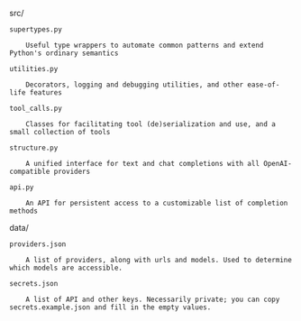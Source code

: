 src/

	supertypes.py

		Useful type wrappers to automate common patterns and extend Python's ordinary semantics

	utilities.py

		Decorators, logging and debugging utilities, and other ease-of-life features

	tool_calls.py

		Classes for facilitating tool (de)serialization and use, and a small collection of tools

	structure.py

		A unified interface for text and chat completions with all OpenAI-compatible providers

	api.py

		An API for persistent access to a customizable list of completion methods



data/

	providers.json

		A list of providers, along with urls and models. Used to determine which models are accessible.

	secrets.json

		A list of API and other keys. Necessarily private; you can copy secrets.example.json and fill in the empty values.


